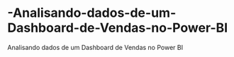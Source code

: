 # -Analisando-dados-de-um-Dashboard-de-Vendas-no-Power-BI
 Analisando dados de um Dashboard de Vendas no Power BI
